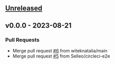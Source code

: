 <a name="unreleased"></a>
## [Unreleased]


<a name="v0.0.0"></a>
## v0.0.0 - 2023-08-21
### Pull Requests
- Merge pull request [#6](https://github.com/Selleo/templates/issues/6) from witeknatalia/main
- Merge pull request [#5](https://github.com/Selleo/templates/issues/5) from Selleo/circleci-e2e


[Unreleased]: https://github.com/Selleo/templates/compare/v0.0.0...HEAD
